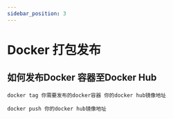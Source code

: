 ```yaml
---
sidebar_position: 3
---
```


# Docker 打包发布

## 如何发布Docker 容器至Docker Hub

```shell
docker tag 你需要发布的docker容器 你的docker hub镜像地址

docker push 你的docker hub镜像地址
```
